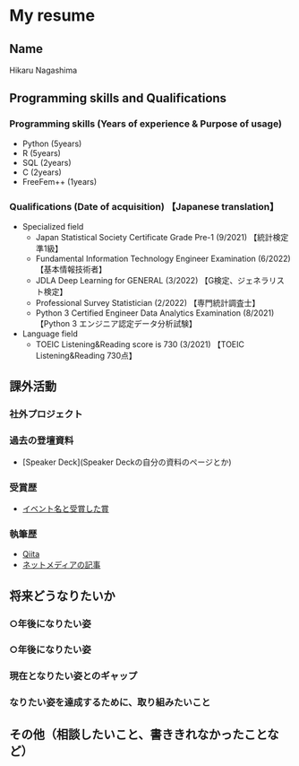 # My resume

## Name
Hikaru Nagashima

## Programming skills and Qualifications
### Programming skills (Years of experience & Purpose of usage)
- Python (5years)
- R (5years)
- SQL (2years)
- C (2years)
- FreeFem++ (1years)

### Qualifications (Date of acquisition) 【Japanese translation】
- Specialized field
  - Japan Statistical Society Certificate Grade Pre-1 (9/2021) 【統計検定準1級】
  - Fundamental Information Technology Engineer Examination (6/2022) 【基本情報技術者】
  - JDLA Deep Learning for GENERAL (3/2022) 【G検定、ジェネラリスト検定】
  - Professional Survey Statistician (2/2022) 【専門統計調査士】
  - Python 3 Certified Engineer Data Analytics Examination (8/2021) 【Python 3 エンジニア認定データ分析試験】
- Language field
  - TOEIC Listening&Reading score is 730 (3/2021) 【TOEIC Listening&Reading 730点】

## 課外活動

### 社外プロジェクト

### 過去の登壇資料
- [Speaker Deck](Speaker Deckの自分の資料のページとか)

### 受賞歴
- [イベント名と受賞した賞](イベントのランディングページのリンクや、結果がわかる記事など)

### 執筆歴
- [Qiita](Qiitaの自分のプロフィールのリンクとか)
- [ネットメディアの記事](記事のリンクとか)

## 将来どうなりたいか
### ○年後になりたい姿
### ○年後になりたい姿

### 現在となりたい姿とのギャップ
### なりたい姿を達成するために、取り組みたいこと

## その他（相談したいこと、書ききれなかったことなど）

